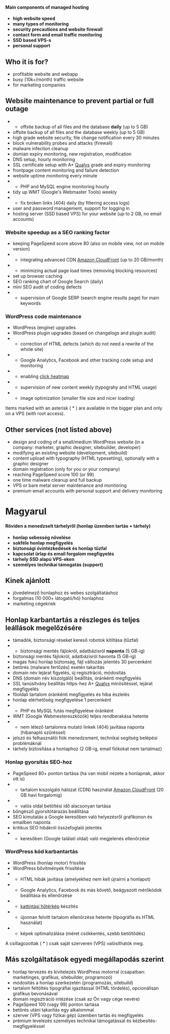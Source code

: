 #### Main components of managed hosting

- **high website speed**
- **many types of monitoring**
- **security precautions and website firewall**
- **contact form and email traffic monitoring**
- **SSD based VPS-s**
- **personal support**

## Who it is for?

- profitable website and webapp
- busy (10k+/month) traffic website
- for marketing companies

## Website maintenance to prevent partial or full outage

- * offsite backup of all files and the database **daily** (up to 5 GB)
- offsite backup of all files and the database weekly (up to 5 GB)
- high grade website security, file change notification every 30 minutes
- block vulnerability probes and attacks (firewall)
- malware infection cleanup
- domian expiry monitoring, new registration, modification
- DNS setup, hourly monitoring
- SSL certificate setup with A+ [Qualys](https://www.ssllabs.com/ssltest/) grade and expiry monitoring
- frontpage content monitoring and failure detection
- website uptime monitoring every minute
- * PHP and MySQL engine monitoring hourly
- tidy up WMT (Google's Webmaster Tools) weekly
- * fix broken links (404) daily (by filtering access logs)
- user and password management, support for logging in
- hosting server (SSD based VPS) for your website (up to 2 GB, no email accounts)

### Website speedup as a SEO ranking factor

- keeping PageSpeed score above 80 (also on mobile view, not on mobile version)
- * integrating advanced CDN [Amazon CloudFront](http://aws.amazon.com/cloudfront/pricing/) (up to 20 GB/month)
- * minimizing actual page load times (removing blocking resources)
- set up browser caching
- SEO ranking chart of Google Search (daily)
- mini SEO audit of coding defects
- * supervision of Google SERP (search engine results page) for main keywords

### WordPress code maintenance

- WordPress (engine) upgrades
- WordPress plugin upgrades (based on changelogs and plugin audit)
- * correction of HTML defects (which do not need a rewrite of the whole site)
- * Google Analytics, Facebook and other tracking code setup and monitoring
- * enabling [click heatmap](http://www.clicktale.com/sites/default/files/field/image/mouse-move-heatmap.png)
- * supervision of new content weekly (typograhy and HTML usage)
- * image optimization (smaller file size and nicer loading)

Items marked with an asterisk ( * ) are available in the bigger plan and only on a VPS (with root access).

## Other services (not listed above)

- design and coding of a small/medium WordPress website (in a company: marketer, graphic designer, sitebuilder, developer)
- modifying an existing website (development, sitebuild)
- content upload with typography (HTML typesetting), optionally with a graphic designer
- domain registration (only for you or your company)
- reaching PageSpeed score 100 (or 99)
- one time malware cleanup and full backup
- VPS or bare metal server maintenance and monitoring
- premium email accounts with personal support and delivery monitoring

# Magyarul

#### Röviden a menedzselt tárhelyről (honlap üzemben tartás + tárhely)

- **honlap sebesség növelése**
- **sokféle honlap megfigyelés**
- **biztonsági óvintézkedések és honlap tűzfal**
- **kapcsolat űrlap és email forgalom megfigyelés**
- **tárhely SSD alapú VPS-eken**
- **személyes technikai támogatás (support)**

## Kinek ajánlott

- jövedelmező honlaphoz és webes szolgáltatáshoz
- forgalmas (10 000+ látogató/hó) honlaphoz
- marketing cégeknek

## Honlap karbantartás a részleges és teljes leállások megelőzésére

- támadók, biztonsági réseket kereső robotok kitiltása (tűzfal)
- * biztonsági mentés fájlokról, adatbázisról **naponta** (5 GB-ig)
- biztonsági mentés fájlokról, adatbázisról havonta (5 GB-ig)
- magas fokú honlap biztonság, fájl változás jelentés 30 percenként
- betörés (malware fertőzés) esetén takarítás
- domain név lejárat figyelés, új regisztráció, módosítás
- DNS (domain név kiszolgáló) beállítás, óránkénti megfigyelés
- SSL tanúsítvány beállítás https-hez A+ [Qualys](https://www.ssllabs.com/ssltest/) minősítéssel, lejárat megfigyelés
- főoldali tartalom óránkénti megfigyelés és hiba észlelés
- honlap elérhetőség megfigyelése 1 percenként
- * PHP és MySQL futás megfigyelése óránként
- WMT (Google Webmestereszközök) teljes rendberakása hetente
- * nem létező tartalomra mutató linkek (404) javítása naponta (hibanapló szűréssel)
- jelszó és felhasználói fiók menedzsment, technikai segítség belépési problémáknál
- tárhely biztosítása a honlaphoz (2 GB-ig, email fiókokat nem tartalmaz)

### Honlap gyorsítás SEO-hoz

- PageSpeed 80+ ponton tartása (ha van mobil nézete a honlapnak, akkor ott is)
- * tartalom kiszolgáló hálózat (CDN) használat [Amazon CloudFront](http://aws.amazon.com/cloudfront/pricing/) (20 GB havi forgalomig)
- * valós oldal betöltési idő alacsonyan tartása
- böngésző gyorsítótárazás beállítása
- SEO kimutatás a Google keresőben való helyezésről grafikonon és emailben naponta
- kritikus SEO hibákról összefoglaló jelentés
- * keresőben (Google találati oldal) való megjelenés ellenőrzése

### WordPress kód karbantartás

- WordPress (honlap motor) frissítés
- WordPress bővítmények frissítése
- * HTML hibák javítása (amelyekhez nem kell újraírni a honlapot)
- * Google Analytics, Facebook és más követő, beágyazott mérőkódok beállítása és ellenőrzése
- * [kattintási hőtérkép](http://www.clicktale.com/sites/default/files/field/image/mouse-move-heatmap.png) készítés
- * újonnan felvitt tartalom ellenőrzése hetente (tipográfia és HTML használat)
- * képek optimalizálása (méret csökkentés, szebb betöltődés)

A csillagozottak ( * ) csak saját szerveren (VPS) valósíthatók meg.

## Más szolgáltatások egyedi megállapodás szerint

- honlap tervezés és kivitelezés WordPress motorral (csapatban: marketinges, grafikus, sitebuilder, programozó)
- módosítás a honlap szerkezetén (programozás, sitebuild)
- tartalom feltöltés tipográfiai igazítással (HTML tördelés), opcionálisan grafikus bevonásával
- domain regisztráció intézése (csak az Ön vagy cége nevére)
- PageSpeed 100 (vagy 99) ponton tartása
- betörés utáni takarítás egy alkalommal
- szerver (VPS vagy fizikai gép) üzemben tartás és megfigyelés
- prémium levelezés személyes technikai támogatással és kézbesítés-megfigyeléssel
